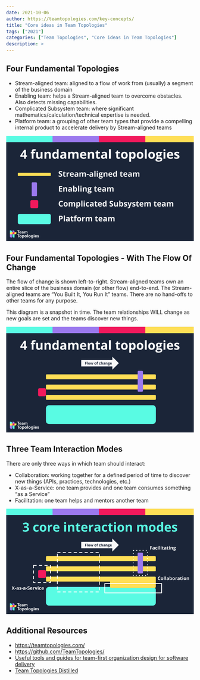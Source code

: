 ```yaml
---
date: 2021-10-06
author: https://teamtopologies.com/key-concepts/
title: "Core ideas in Team Topologies"
tags: ["2021"]
categories: ["Team Topologies", "Core ideas in Team Topologies"]
description: >
---
```


## Four Fundamental Topologies

- Stream-aligned team: aligned to a flow of work from (usually) a segment of the business domain
- Enabling team: helps a Stream-aligned team to overcome obstacles. Also detects missing capabilities.
- Complicated Subsystem team: where significant mathematics/calculation/technical expertise is needed.
- Platform team: a grouping of other team types that provide a compelling internal product to accelerate delivery by Stream-aligned teams

![Four fundamental topologies](images/1.png)

## Four Fundamental Topologies - With The Flow Of Change

The flow of change is shown left-to-right. Stream-aligned teams own an entire slice of the business domain (or other flow) end-to-end. The Stream-aligned teams are “You Built It, You Run It” teams. There are no hand-offs to other teams for any purpose.

This diagram is a snapshot in time. The team relationships WILL change as new goals are set and the teams discover new things.

![Four fundamental topologies shown with the flow of change](images/2.png)

## Three Team Interaction Modes

There are only three ways in which team should interact:

- Collaboration: working together for a defined period of time to discover new things (APIs, practices, technologies, etc.)
- X-as-a-Service: one team provides and one team consumes something “as a Service”
- Facilitation: one team helps and mentors another team

![3 team interaction modes](images/3.png)

## Additional Resources

- https://teamtopologies.com/
- https://github.com/TeamTopologies/
- [Useful tools and guides for team-first organization design for software delivery](https://teamtopologies.com/resources)
- [Team Topologies Distilled](https://academy.teamtopologies.com/courses/team-topologies-distilled)

